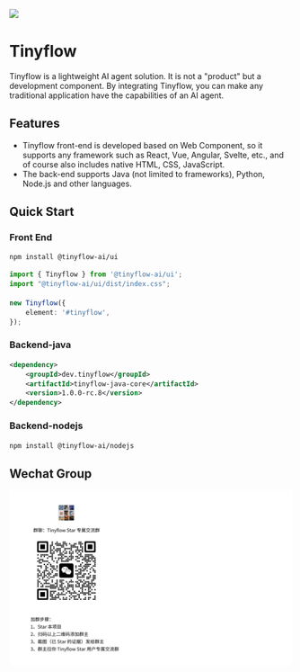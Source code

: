 ![](docs/assets/images/screenshot.png)
# Tinyflow
Tinyflow is a lightweight AI agent solution. It is not a "product" but a development component.
By integrating Tinyflow, you can make any traditional application have the capabilities of an AI agent.

## Features

- Tinyflow front-end is developed based on Web Component, so it supports any framework such as React, Vue, Angular, Svelte, etc., and of course also includes native HTML, CSS, JavaScript.
- The back-end supports Java (not limited to frameworks), Python, Node.js and other languages.


## Quick Start

### Front End

```bash
npm install @tinyflow-ai/ui
```

```ts
import { Tinyflow } from '@tinyflow-ai/ui';
import "@tinyflow-ai/ui/dist/index.css";

new Tinyflow({
    element: '#tinyflow',
});
```

### Backend-java

```xml
<dependency>
    <groupId>dev.tinyflow</groupId>
    <artifactId>tinyflow-java-core</artifactId>
    <version>1.0.0-rc.8</version>
</dependency>
```

### Backend-nodejs
```bash
npm install @tinyflow-ai/nodejs
```


## Wechat Group

![](./docs/assets/images/wechat_group.jpg)
